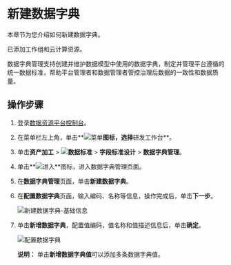 # 新建数据字典

本章节为您介绍如何新建数据字典。

已添加工作组和云计算资源。

数据字典管理支持创建并维护数据模型中使用的数据字典，制定并管理平台遵循的统一数据标准，帮助平台管理者和数据管理者管控治理后数据的一致性和数据质量。

## 操作步骤

1.  登录[数据资源平台控制台](https://dataq.console.aliyun.com)。

2.  在菜单栏左上角，单击**![菜单](https://static-aliyun-doc.oss-accelerate.aliyuncs.com/assets/img/zh-CN/6504337061/p188771.png)**图标，选择**研发工作台**。

3.  单击**资产加工** \> **![数据标准](https://static-aliyun-doc.oss-accelerate.aliyuncs.com/assets/img/zh-CN/6358100161/p208862.png)** \> **字段标准设计** \> **数据字典管理**。

4.  单击**![进入](https://static-aliyun-doc.oss-accelerate.aliyuncs.com/assets/img/zh-CN/6504337061/p188815.png)**图标，进入数据字典管理页面。

5.  在**数据字典管理**页面，单击**新建数据字典**。

6.  在**配置数据字典**页面，输入编码、名称等信息，操作完成后，单击**下一步**。

    ![新建数据字典-基础信息](https://static-aliyun-doc.oss-accelerate.aliyuncs.com/assets/img/zh-CN/9176160161/p212900.png)

7.  单击**新增数据字典**，配置值编码，值名称和值描述信息后，单击**确定**。

    ![配置数据字典](https://static-aliyun-doc.oss-accelerate.aliyuncs.com/assets/img/zh-CN/9176160161/p212903.png)

    **说明：** 单击**新增数据字典值**可以添加多条数据字典值。


